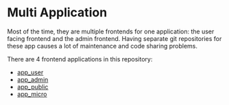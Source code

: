 # Multi Application

Most of the time, they are multiple frontends for one application: the user facing frontend and the admin frontend.
Having separate git repositories for these app causes a lot of maintenance and code sharing problems.

There are 4 frontend applications in this repository:

- [app_user](https://github.com/FredericHeem/starhackit/tree/master/client/src/app_user)
- [app_admin](https://github.com/FredericHeem/starhackit/tree/master/client/src/app_admin)
- [app_public](https://github.com/FredericHeem/starhackit/tree/master/client/src/app_public)
- [app_micro](https://github.com/FredericHeem/starhackit/tree/master/client/src/app_micro)

